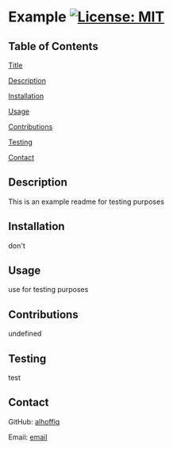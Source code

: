 
# Example [![License: MIT](https://img.shields.io/badge/License-MIT-yellow.svg)](https://opensource.org/licenses/MIT)
    
## Table of Contents
[Title](#Example)

[Description](#Description)

[Installation](#Installation)

[Usage](#Usage)

[Contributions](#Contributions)

[Testing](#Testing)

[Contact](#Contact)

## Description

This is an example readme for testing purposes

## Installation

don't

## Usage

use for testing purposes

## Contributions

undefined

## Testing

test

## Contact

GitHub: [alhoffiq](https://github.com/alhoffiq)

Email: [email](mailto:email)
